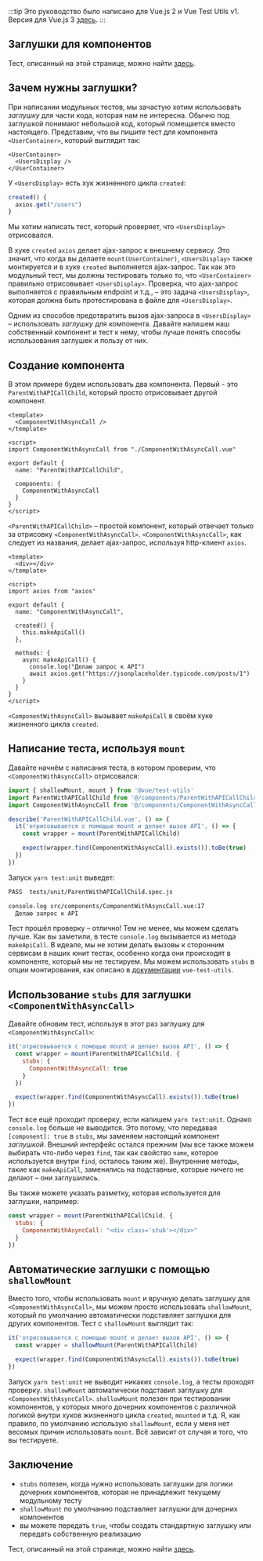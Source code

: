 :::tip Это руководство было написано для Vue.js 2 и Vue Test Utils v1.
Версия для Vue.js 3 [здесь](/v3/ru).
:::

## Заглушки для компонентов

Тест, описанный на этой странице, можно найти [здесь](https://github.com/lmiller1990/vue-testing-handbook/tree/master/demo-app/tests/unit/ParentWithAPICallChild.spec.js).

## Зачем нужны заглушки?

При написании модульных тестов, мы зачастую хотим использовать _заглушку_ для части кода, которая нам не интересна. Обычно под заглушкой понимают небольшой код, который помещается вместо настоящего. Представим, что вы пишите тест для компонента `<UserContainer>`, который выглядит так:

```vue
<UserContainer>
  <UsersDisplay />
</UserContainer>
```

У `<UsersDisplay>` есть хук жизненного цикла `created`:

```js
created() {
  axios.get("/users")
}
```

Мы хотим написать тест, который проверяет, что `<UsersDisplay>` отрисовался.

В хуке `created` `axios` делает ajax-запрос к внешнему сервису. Это значит, что когда вы делаете `mount(UserContainer)`, `<UsersDisplay>` также монтируется и в хуке `created`  выполняется ajax-запрос. Так как это модульный тест, мы должны тестировать только то, что `<UserContainer>` правильно отрисовывает `<UsersDisplay>`. Проверка, что ajax-запрос выполняется с правильным endpoint и т.д., – это задача `<UsersDisplay>`, которая должна быть протестирована в файле для `<UsersDisplay>`.

Одним из способов предотвратить вызов ajax-запроса в `<UsersDisplay>` – использовать _заглушку_ для компонента. Давайте напишем наш собственный компонент и тест к нему, чтобы лучше понять способы использования заглушек и пользу от них.

## Создание компонента

В этом примере будем использовать два компонента. Первый - это `ParentWithAPICallChild`, который просто отрисовывает другой компонент.

```vue
<template>
  <ComponentWithAsyncCall />
</template>

<script>
import ComponentWithAsyncCall from "./ComponentWithAsyncCall.vue"

export default {
  name: "ParentWithAPICallChild",

  components: {
    ComponentWithAsyncCall
  }
}
</script>
```

`<ParentWithAPICallChild>` – простой компонент, который отвечает только за отрисовку `<ComponentWithAsyncCall>`. `<ComponentWithAsyncCall>`, как следует из названия, делает ajax-запрос, используя http-клиент `axios`.

```vue
<template>
  <div></div>
</template>

<script>
import axios from "axios"

export default {
  name: "ComponentWithAsyncCall",
  
  created() {
    this.makeApiCall()
  },
  
  methods: {
    async makeApiCall() {
      console.log("Делаю запрос к API")
      await axios.get("https://jsonplaceholder.typicode.com/posts/1")
    }
  }
}
</script>
```

`<ComponentWithAsyncCall>` вызывает `makeApiCall` в своём хуке жизненного цикла `created`.

## Написание теста, используя `mount`

Давайте начнём с написания теста, в котором проверим, что `<ComponentWithAsyncCall>` отрисовался:

```js
import { shallowMount, mount } from '@vue/test-utils'
import ParentWithAPICallChild from '@/components/ParentWithAPICallChild.vue'
import ComponentWithAsyncCall from '@/components/ComponentWithAsyncCall.vue'

describe('ParentWithAPICallChild.vue', () => {
  it('отрисовывается с помощью mount и делает вызов API', () => {
    const wrapper = mount(ParentWithAPICallChild)

    expect(wrapper.find(ComponentWithAsyncCall).exists()).toBe(true)
  })
})
```

Запуск `yarn test:unit` выведет:

```bash
PASS  tests/unit/ParentWithAPICallChild.spec.js

console.log src/components/ComponentWithAsyncCall.vue:17
  Делаю запрос к API
```

Тест прошёл проверку – отлично! Тем не менее, мы можем сделать лучше. Как вы заметили, в тесте `console.log` вызывается из метода `makeApiCall`. В идеале, мы не хотим делать вызовы к сторонним сервисам в наших юнит тестах, особенно когда они происходят в компоненте, который мы не тестируем. Мы можем использовать `stubs` в опции монтирования, как описано в [документации](https://vue-test-utils.vuejs.org/ru/api/options.html#stubs) `vue-test-utils`.

## Использование `stubs` для заглушки `<ComponentWithAsyncCall>`

Давайте обновим тест, используя в этот раз заглушку для `<ComponentWithAsyncCall>`:

```js
it('отрисовывается с помощью mount и делает вызов API', () => {
  const wrapper = mount(ParentWithAPICallChild, {
    stubs: {
      ComponentWithAsyncCall: true
    }
  })

  expect(wrapper.find(ComponentWithAsyncCall).exists()).toBe(true)
})
```

Тест все ещё проходит проверку, если напишем `yarn test:unit`. Однако `console.log` больше не выводится. Это потому, что передавая `[component]: true` в `stubs`, мы заменяем настоящий компонент _заглушкой_. Внешний интерфейс остался прежним (мы все также можем выбирать что-либо через `find`, так как свойство `name`, которое используется внутри `find`, осталось таким же). Внутренние методы, такие как `makeApiCall`, заменились на подставные, которые ничего не делают – они заглушились.

Вы также можете указать разметку, которая используется для заглушки, например:

```js
const wrapper = mount(ParentWithAPICallChild, {
  stubs: {
    ComponentWithAsyncCall: "<div class='stub'></div>"
  }
})
```

## Автоматические заглушки с помощью `shallowMount`

Вместо того, чтобы использовать `mount` и вручную делать заглушку для `<ComponentWithAsyncCall>`, мы можем просто использовать `shallowMount`, который по умолчанию автоматически подставляет заглушки для других компонентов. Тест с `shallowMount` выглядит так:

```js
it('отрисовывается с помощью mount и делает вызов API', () => {
  const wrapper = shallowMount(ParentWithAPICallChild)

  expect(wrapper.find(ComponentWithAsyncCall).exists()).toBe(true)
})
```

Запуск `yarn test:unit` не выводит никаких `console.log`, а тесты проходят проверку. `shallowMount` автоматически подставил заглушку для `<ComponentWithAsyncCall>`. `shallowMount` полезен при тестировании компонентов, у которых много дочерних компонентов с различной логикой внутри хуков жизненного цикла `created`, `mounted` и т.д. Я, как правило, по умолчанию использую `shallowMount`, если у меня нет весомых причин использовать `mount`. Всё зависит от случая и того, что вы тестируете.

## Заключение

- `stubs` полезен, когда нужно использовать заглушки для логики дочерних компонентов, которая не принадлежит текущему модульному тесту
- `shallowMount` по умолчанию подставляет заглушки для дочерних компонентов
- вы можете передать `true`, чтобы создать стандартную заглушку или передать собственную реализацию


Тест, описанный на этой странице, можно найти [здесь](https://github.com/lmiller1990/vue-testing-handbook/tree/master/demo-app/tests/unit/ParentWithAPICallChild.spec.js).
